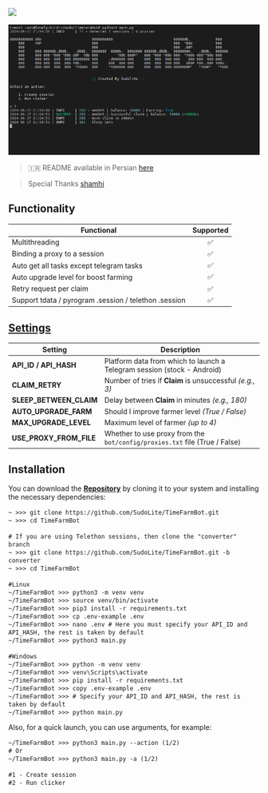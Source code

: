 
[<img src="https://img.shields.io/badge/Telegram-%40Me-orange">](https://t.me/SudoLite)

![img1](.github/images/demo.png)

> 🇮🇷 README available in Persian [here](README-FA.md)

> Special Thanks [shamhi](https://github.com/shamhi)

## Functionality
| Functional                                                     | Supported |
|----------------------------------------------------------------|:---------:|
| Multithreading                                                 |     ✅     |
| Binding a proxy to a session                                   |     ✅     |
| Auto get all tasks except telegram tasks                       |     ✅     |
| Auto upgrade level for boost farming                           |     ✅     |
| Retry request per claim                                        |     ✅     |
| Support tdata / pyrogram .session / telethon .session          |     ✅     |

## [Settings](https://github.com/SudoLite/TimeFarmBot/blob/main/.env-example)
| Setting                   | Description                                                                   |
|---------------------------|-------------------------------------------------------------------------------|
| **API_ID / API_HASH**     | Platform data from which to launch a Telegram session (stock - Android)       |
| **CLAIM_RETRY**           | Number of tries if **Claim** is unsuccessful _(e.g., 3)_                      |
| **SLEEP_BETWEEN_CLAIM**   | Delay between **Claim** in minutes _(e.g., 180)_                              |
| **AUTO_UPGRADE_FARM**     | Should I improve farmer level _(True / False)_                                |
| **MAX_UPGRADE_LEVEL**     | Maximum level of farmer _(up to 4)_                                          |
| **USE_PROXY_FROM_FILE**   | Whether to use proxy from the `bot/config/proxies.txt` file (True / False)    |

## Installation
You can download the [**Repository**](https://github.com/SudoLite/TimeFarmBot) by cloning it to your system and installing the necessary dependencies:
```shell
~ >>> git clone https://github.com/SudoLite/TimeFarmBot.git
~ >>> cd TimeFarmBot

# If you are using Telethon sessions, then clone the "converter" branch
~ >>> git clone https://github.com/SudoLite/TimeFarmBot.git -b converter
~ >>> cd TimeFarmBot

#Linux
~/TimeFarmBot >>> python3 -m venv venv
~/TimeFarmBot >>> source venv/bin/activate
~/TimeFarmBot >>> pip3 install -r requirements.txt
~/TimeFarmBot >>> cp .env-example .env
~/TimeFarmBot >>> nano .env # Here you must specify your API_ID and API_HASH, the rest is taken by default
~/TimeFarmBot >>> python3 main.py

#Windows
~/TimeFarmBot >>> python -m venv venv
~/TimeFarmBot >>> venv\Scripts\activate
~/TimeFarmBot >>> pip install -r requirements.txt
~/TimeFarmBot >>> copy .env-example .env
~/TimeFarmBot >>> # Specify your API_ID and API_HASH, the rest is taken by default
~/TimeFarmBot >>> python main.py
```

Also, for a quick launch, you can use arguments, for example:
```shell
~/TimeFarmBot >>> python3 main.py --action (1/2)
# Or
~/TimeFarmBot >>> python3 main.py -a (1/2)

#1 - Create session
#2 - Run clicker
```